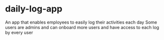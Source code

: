 # daily-log-app
An app that enables employees to easily log their activities each day
Some users are admins and can onboard more users and have access to each log by every user

